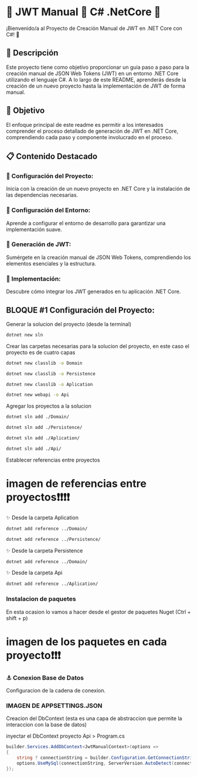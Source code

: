 ﻿# 🚀 JWT Manual 🫧 C# .NetCore 🚦

¡Bienvenido/a al Proyecto de Creación Manual de JWT en .NET Core con C#! 🚀

## 🧩 Descripción

Este proyecto tiene como objetivo proporcionar un guía paso a paso para la creación manual de JSON Web Tokens (JWT) en un entorno .NET Core utilizando el lenguaje C#. A lo largo de este README, aprenderás desde la creación de un nuevo proyecto hasta la implementación de JWT de forma manual.


## 🎯 Objetivo

El enfoque principal de este readme es permitir a los interesados comprender el proceso detallado de generación de JWT en .NET Core, comprendiendo cada paso y componente involucrado en el proceso.

## 📋 Contenido Destacado

### 🧷 Configuración del Proyecto: 
Inicia con la creación de un nuevo proyecto en .NET Core y la instalación de las dependencias necesarias.

### 🧷 Configuración del Entorno: 
Aprende a configurar el entorno de desarrollo para garantizar una implementación suave.

### 🧷 Generación de JWT: 
Sumérgete en la creación manual de JSON Web Tokens, comprendiendo los elementos esenciales y la estructura.

### 🧷 Implementación: 
Descubre cómo integrar los JWT generados en tu aplicación .NET Core.


## BLOQUE #1 Configuración del Proyecto: 
Generar la solucion del proyecto (desde la terminal)

```bash
dotnet new sln
```
Crear las carpetas necesarias para la solucion del proyecto, en este caso el proyecto es de cuatro capas
```bash
dotnet new classlib -o Domain
```
```bash
dotnet new classlib -o Persistence
```
```bash
dotnet new classlib -o Aplication
```
```bash
dotnet new webapi -o Api
```
Agregar los proyectos a la solucion
```bash
dotnet sln add ./Domain/
```
```bash
dotnet sln add ./Persistence/
```
```bash
dotnet sln add ./Aplication/
```
```bash
dotnet sln add ./Api/
```
Establecer referencias entre proyectos

# imagen de referencias entre proyectos❗❗❗❗
✨ Desde la carpeta Aplication
```bash
dotnet add reference ../Domain/
```
```bash
dotnet add reference ../Persistence/
```
✨ Desde la carpeta Persistence
```bash
dotnet add reference ../Domain/
```
✨ Desde la carpeta Api
```bash
dotnet add reference ../Aplication/
```
### Instalacion de paquetes

En esta ocasion lo vamos a hacer desde el gestor de paquetes Nuget
(Ctrl + shift + p)
# imagen de los paquetes en cada proyecto❗❗❗

### ⚓ Conexion Base de Datos
Configuracion de la cadena de conexion.

### IMAGEN DE APPSETTINGS.JSON

Creacion del DbContext (esta es una capa de abstraccion que permite la interaccion con la base de datos)

inyectar el DbContext proyecto Api > Program.cs

```c#
builder.Services.AddDbContext<JwtManualContext>(options =>
{
    string ? connectionString = builder.Configuration.GetConnectionString("ConexMysql");
    options.UseMySql(connectionString, ServerVersion.AutoDetect(connectionString));
});
```


